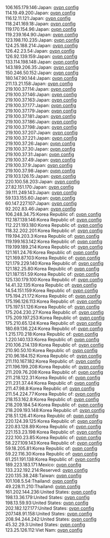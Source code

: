 106.165.179.146:Japan: [ovpn config](vpn/106_165_179_146.ovpn)  
114.19.49.200:Japan: [ovpn config](vpn/114_19_49_200.ovpn)  
116.12.11.121:Japan: [ovpn config](vpn/116_12_11_121.ovpn)  
118.241.169.18:Japan: [ovpn config](vpn/118_241_169_18.ovpn)  
119.170.154.96:Japan: [ovpn config](vpn/119_170_154_96.ovpn)  
119.239.164.90:Japan: [ovpn config](vpn/119_239_164_90.ovpn)  
123.198.110.235:Japan: [ovpn config](vpn/123_198_110_235.ovpn)  
124.25.188.214:Japan: [ovpn config](vpn/124_25_188_214.ovpn)  
126.42.23.54:Japan: [ovpn config](vpn/126_42_23_54.ovpn)  
126.92.139.159:Japan: [ovpn config](vpn/126_92_139_159.ovpn)  
133.114.198.148:Japan: [ovpn config](vpn/133_114_198_148.ovpn)  
143.189.206.35:Japan: [ovpn config](vpn/143_189_206_35.ovpn)  
150.246.50.152:Japan: [ovpn config](vpn/150_246_50_152.ovpn)  
180.147.90.144:Japan: [ovpn config](vpn/180_147_90_144.ovpn)  
211.13.21.158:Japan: [ovpn config](vpn/211_13_21_158.ovpn)  
219.100.37.114:Japan: [ovpn config](vpn/219_100_37_114.ovpn)  
219.100.37.146:Japan: [ovpn config](vpn/219_100_37_146.ovpn)  
219.100.37.163:Japan: [ovpn config](vpn/219_100_37_163.ovpn)  
219.100.37.177:Japan: [ovpn config](vpn/219_100_37_177.ovpn)  
219.100.37.179:Japan: [ovpn config](vpn/219_100_37_179.ovpn)  
219.100.37.181:Japan: [ovpn config](vpn/219_100_37_181.ovpn)  
219.100.37.186:Japan: [ovpn config](vpn/219_100_37_186.ovpn)  
219.100.37.198:Japan: [ovpn config](vpn/219_100_37_198.ovpn)  
219.100.37.207:Japan: [ovpn config](vpn/219_100_37_207.ovpn)  
219.100.37.221:Japan: [ovpn config](vpn/219_100_37_221.ovpn)  
219.100.37.26:Japan: [ovpn config](vpn/219_100_37_26.ovpn)  
219.100.37.30:Japan: [ovpn config](vpn/219_100_37_30.ovpn)  
219.100.37.31:Japan: [ovpn config](vpn/219_100_37_31.ovpn)  
219.100.37.49:Japan: [ovpn config](vpn/219_100_37_49.ovpn)  
219.100.37.9:Japan: [ovpn config](vpn/219_100_37_9.ovpn)  
219.100.37.98:Japan: [ovpn config](vpn/219_100_37_98.ovpn)  
219.103.126.15:Japan: [ovpn config](vpn/219_103_126_15.ovpn)  
220.100.58.203:Japan: [ovpn config](vpn/220_100_58_203.ovpn)  
27.82.151.170:Japan: [ovpn config](vpn/27_82_151_170.ovpn)  
39.111.249.143:Japan: [ovpn config](vpn/39_111_249_143.ovpn)  
59.133.155.60:Japan: [ovpn config](vpn/59_133_155_60.ovpn)  
60.147.227.107:Japan: [ovpn config](vpn/60_147_227_107.ovpn)  
92.202.83.46:Japan: [ovpn config](vpn/92_202_83_46.ovpn)  
106.248.34.75:Korea Republic of: [ovpn config](vpn/106_248_34_75.ovpn)  
112.187.139.146:Korea Republic of: [ovpn config](vpn/112_187_139_146.ovpn)  
112.221.193.180:Korea Republic of: [ovpn config](vpn/112_221_193_180.ovpn)  
118.32.202.201:Korea Republic of: [ovpn config](vpn/118_32_202_201.ovpn)  
119.194.203.3:Korea Republic of: [ovpn config](vpn/119_194_203_3.ovpn)  
119.199.163.142:Korea Republic of: [ovpn config](vpn/119_199_163_142.ovpn)  
119.199.189.214:Korea Republic of: [ovpn config](vpn/119_199_189_214.ovpn)  
121.161.24.76:Korea Republic of: [ovpn config](vpn/121_161_24_76.ovpn)  
121.169.87.103:Korea Republic of: [ovpn config](vpn/121_169_87_103.ovpn)  
121.179.229.140:Korea Republic of: [ovpn config](vpn/121_179_229_140.ovpn)  
121.182.25.80:Korea Republic of: [ovpn config](vpn/121_182_25_80.ovpn)  
121.187.151.59:Korea Republic of: [ovpn config](vpn/121_187_151_59.ovpn)  
125.130.179.100:Korea Republic of: [ovpn config](vpn/125_130_179_100.ovpn)  
14.41.32.135:Korea Republic of: [ovpn config](vpn/14_41_32_135.ovpn)  
14.54.151.159:Korea Republic of: [ovpn config](vpn/14_54_151_159.ovpn)  
175.194.21.172:Korea Republic of: [ovpn config](vpn/175_194_21_172.ovpn)  
175.196.126.113:Korea Republic of: [ovpn config](vpn/175_196_126_113.ovpn)  
175.197.51.126:Korea Republic of: [ovpn config](vpn/175_197_51_126.ovpn)  
175.204.230.27:Korea Republic of: [ovpn config](vpn/175_204_230_27.ovpn)  
175.209.197.253:Korea Republic of: [ovpn config](vpn/175_209_197_253.ovpn)  
175.210.65.124:Korea Republic of: [ovpn config](vpn/175_210_65_124.ovpn)  
180.69.136.224:Korea Republic of: [ovpn config](vpn/180_69_136_224.ovpn)  
1.215.170.218:Korea Republic of: [ovpn config](vpn/1_215_170_218.ovpn)  
1.220.140.133:Korea Republic of: [ovpn config](vpn/1_220_140_133.ovpn)  
210.106.214.139:Korea Republic of: [ovpn config](vpn/210_106_214_139.ovpn)  
210.90.50.10:Korea Republic of: [ovpn config](vpn/210_90_50_10.ovpn)  
210.96.184.152:Korea Republic of: [ovpn config](vpn/210_96_184_152.ovpn)  
211.110.167.182:Korea Republic of: [ovpn config](vpn/211_110_167_182.ovpn)  
211.196.199.208:Korea Republic of: [ovpn config](vpn/211_196_199_208.ovpn)  
211.209.76.208:Korea Republic of: [ovpn config](vpn/211_209_76_208.ovpn)  
211.218.122.31:Korea Republic of: [ovpn config](vpn/211_218_122_31.ovpn)  
211.231.37.44:Korea Republic of: [ovpn config](vpn/211_231_37_44.ovpn)  
211.47.98.8:Korea Republic of: [ovpn config](vpn/211_47_98_8.ovpn)  
211.54.224.77:Korea Republic of: [ovpn config](vpn/211_54_224_77.ovpn)  
218.153.162.8:Korea Republic of: [ovpn config](vpn/218_153_162_8.ovpn)  
218.209.184.54:Korea Republic of: [ovpn config](vpn/218_209_184_54.ovpn)  
218.209.193.148:Korea Republic of: [ovpn config](vpn/218_209_193_148.ovpn)  
218.51.126.41:Korea Republic of: [ovpn config](vpn/218_51_126_41.ovpn)  
220.124.39.125:Korea Republic of: [ovpn config](vpn/220_124_39_125.ovpn)  
220.83.128.89:Korea Republic of: [ovpn config](vpn/220_83_128_89.ovpn)  
221.153.23.198:Korea Republic of: [ovpn config](vpn/221_153_23_198.ovpn)  
222.100.23.85:Korea Republic of: [ovpn config](vpn/222_100_23_85.ovpn)  
58.227.109.143:Korea Republic of: [ovpn config](vpn/58_227_109_143.ovpn)  
59.18.205.81:Korea Republic of: [ovpn config](vpn/59_18_205_81.ovpn)  
59.22.116.30:Korea Republic of: [ovpn config](vpn/59_22_116_30.ovpn)  
61.251.191.138:Korea Republic of: [ovpn config](vpn/61_251_191_138.ovpn)  
189.223.183.171:Mexico: [ovpn config](vpn/189_223_183_171.ovpn)  
133.232.192.214:Reserved: [ovpn config](vpn/133_232_192_214.ovpn)  
220.135.38.248:Taiwan: [ovpn config](vpn/220_135_38_248.ovpn)  
101.108.5.54:Thailand: [ovpn config](vpn/101_108_5_54.ovpn)  
49.228.11.210:Thailand: [ovpn config](vpn/49_228_11_210.ovpn)  
161.202.144.236:United States: [ovpn config](vpn/161_202_144_236.ovpn)  
198.13.36.179:United States: [ovpn config](vpn/198_13_36_179.ovpn)  
198.13.59.93:United States: [ovpn config](vpn/198_13_59_93.ovpn)  
202.182.127.177:United States: [ovpn config](vpn/202_182_127_177.ovpn)  
207.148.91.158:United States: [ovpn config](vpn/207_148_91_158.ovpn)  
208.94.244.242:United States: [ovpn config](vpn/208_94_244_242.ovpn)  
45.32.29.3:United States: [ovpn config](vpn/45_32_29_3.ovpn)  
123.25.126.112:Viet Nam: [ovpn config](vpn/123_25_126_112.ovpn)  
